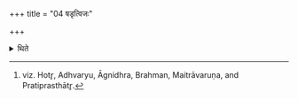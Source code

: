 +++
title = "04 षडृत्विजः"

+++

<details><summary>थिते</summary>

4. (There should be) six priests[^1] (in an animal-sacrifice).  


[^1]: viz. Hotr̥, Adhvaryu, Āgnidhra, Brahman, Maitrāvaruṇa, and Pratiprasthātr̥.
</details>
